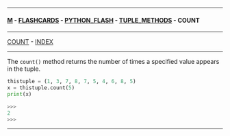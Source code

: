 
---

#### [M](https://github.com/ttltrk/TTT/blob/master/menu.md) - [FLASHCARDS](https://github.com/ttltrk/TTT/tree/master/FLASHCARDS/FLASHCARDS.md) - [PYTHON_FLASH](https://github.com/ttltrk/TTT/tree/master/FLASHCARDS/PYTHON_FLASH/PYTHON_FLASH.md) - [TUPLE_METHODS](https://github.com/ttltrk/TTT/tree/master/FLASHCARDS/PYTHON_FLASH/TUPLE_METHODS/TUPLE_METHODS.md) - COUNT

---

[COUNT](https://github.com/ttltrk/TTT/tree/master/FLASHCARDS/PYTHON_FLASH/TUPLE_METHODS/COUNT.md) -
[INDEX](https://github.com/ttltrk/TTT/tree/master/FLASHCARDS/PYTHON_FLASH/TUPLE_METHODS/INDEX.md)

---

The ```count()``` method returns the number of times a specified value appears in the tuple.

```py
thistuple = (1, 3, 7, 8, 7, 5, 4, 6, 8, 5)
x = thistuple.count(5)
print(x)

>>>
2
>>>
```

---
